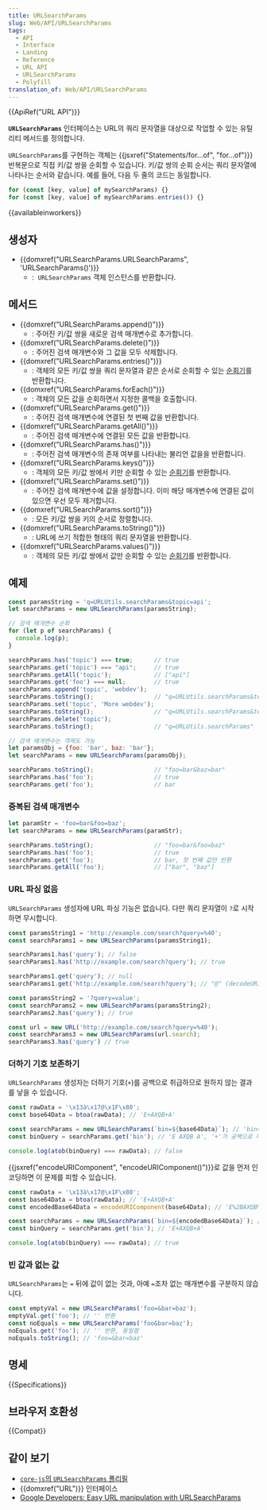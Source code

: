 ```yaml
---
title: URLSearchParams
slug: Web/API/URLSearchParams
tags:
  - API
  - Interface
  - Landing
  - Reference
  - URL API
  - URLSearchParams
  - Polyfill
translation_of: Web/API/URLSearchParams
---
```

{{ApiRef("URL API")}}

**`URLSearchParams`** 인터페이스는 URL의 쿼리 문자열을 대상으로 작업할 수 있는 유틸리티 메서드를 정의합니다.

`URLSearchParams`를 구현하는 객체는 {{jsxref("Statements/for...of", "for...of")}} 반복문으로 직접 키/값 쌍을 순회할 수 있습니다. 키/값 쌍의 순회 순서는 쿼리 문자열에 나타나는 순서와 같습니다. 예를 들어, 다음 두 줄의 코드는 동일합니다.

```js
for (const [key, value] of mySearchParams) {}
for (const [key, value] of mySearchParams.entries()) {}
```

{{availableinworkers}}

## 생성자

- {{domxref("URLSearchParams.URLSearchParams", 'URLSearchParams()')}}
  - :  `URLSearchParams` 객체 인스턴스를 반환합니다.

## 메서드

- {{domxref("URLSearchParams.append()")}}
  - : 주어진 키/값 쌍을 새로운 검색 매개변수로 추가합니다.
- {{domxref("URLSearchParams.delete()")}}
  - : 주어진 검색 매개변수와 그 값을 모두 삭제합니다.
- {{domxref("URLSearchParams.entries()")}}
  - : 객체의 모든 키/값 쌍을 쿼리 문자열과 같은 순서로 순회할 수 있는 [순회기](/ko/docs/Web/JavaScript/Reference/Iteration_protocols)를 반환합니다.
- {{domxref("URLSearchParams.forEach()")}}
  - : 객체의 모든 값을 순회하면서 지정한 콜백을 호출합니다.
- {{domxref("URLSearchParams.get()")}}
  - : 주어진 검색 매개변수에 연결된 첫 번째 값을 반환합니다.
- {{domxref("URLSearchParams.getAll()")}}
  - : 주어진 검색 매개변수에 연결된 모든 값을 반환합니다.
- {{domxref("URLSearchParams.has()")}}
  - : 주어진 검색 매개변수의 존재 여부를 나타내는 불리언 값을을 반환합니다.
- {{domxref("URLSearchParams.keys()")}}
  - : 객체의 모든 키/값 쌍에서 키만 순회할 수 있는 [순회기](/ko/docs/Web/JavaScript/Reference/Iteration_protocols)를 반환합니다.
- {{domxref("URLSearchParams.set()")}}
  - : 주어진 검색 매개변수에 값을 설정합니다. 이미 해당 매개변수에 연결된 값이 있으면 우선 모두 제거합니다.
- {{domxref("URLSearchParams.sort()")}}
  - : 모든 키/값 쌍을 키의 순서로 정렬합니다.
- {{domxref("URLSearchParams.toString()")}}
  - : URL에 쓰기 적합한 형태의 쿼리 문자열을 반환합니다.
- {{domxref("URLSearchParams.values()")}}
  - : 객체의 모든 키/값 쌍에서 값만 순회할 수 있는 [순회기](/ko/docs/Web/JavaScript/Reference/Iteration_protocols)를 반환합니다.

## 예제

```js
const paramsString = 'q=URLUtils.searchParams&topic=api';
let searchParams = new URLSearchParams(paramsString);

// 검색 매개변수 순회
for (let p of searchParams) {
  console.log(p);
}

searchParams.has('topic') === true;      // true
searchParams.get('topic') === "api";     // true
searchParams.getAll('topic');            // ["api"]
searchParams.get('foo') === null;        // true
searchParams.append('topic', 'webdev');
searchParams.toString();                 // "q=URLUtils.searchParams&topic=api&topic=webdev"
searchParams.set('topic', 'More webdev');
searchParams.toString();                 // "q=URLUtils.searchParams&topic=More+webdev"
searchParams.delete('topic');
searchParams.toString();                 // "q=URLUtils.searchParams"
```

```js
// 검색 매개변수는 객체도 가능
let paramsObj = {foo: 'bar', baz: 'bar'};
let searchParams = new URLSearchParams(paramsObj);

searchParams.toString();                 // "foo=bar&baz=bar"
searchParams.has('foo');                 // true
searchParams.get('foo');                 // bar
```

### 중복된 검색 매개변수

```js
let paramStr = 'foo=bar&foo=baz';
let searchParams = new URLSearchParams(paramStr);

searchParams.toString();                 // "foo=bar&foo=baz"
searchParams.has('foo');                 // true
searchParams.get('foo');                 // bar, 첫 번째 값만 반환
searchParams.getAll('foo');              // ["bar", "baz"]
```

### URL 파싱 없음

`URLSearchParams` 생성자에 URL 파싱 기능은 없습니다. 다만 쿼리 문자열이 `?`로 시작하면 무시합니다.

```js
const paramsString1 = 'http://example.com/search?query=%40';
const searchParams1 = new URLSearchParams(paramsString1);

searchParams1.has('query'); // false
searchParams1.has('http://example.com/search?query'); // true

searchParams1.get('query'); // null
searchParams1.get('http://example.com/search?query'); // "@" (decodeURIComponent('%40')과 동일)

const paramsString2 = '?query=value';
const searchParams2 = new URLSearchParams(paramsString2);
searchParams2.has('query'); // true

const url = new URL('http://example.com/search?query=%40');
const searchParams3 = new URLSearchParams(url.search);
searchParams3.has('query') // true
```

### 더하기 기호 보존하기

`URLSearchParams` 생성자는 더하기 기호(`+`)를 공백으로 취급하므로 원하지 않는 결과를 낳을 수 있습니다.

```js
const rawData = '\x13à\x17@\x1F\x80';
const base64Data = btoa(rawData); // 'E+AXQB+A'

const searchParams = new URLSearchParams(`bin=${base64Data}`); // 'bin=E+AXQB+A'
const binQuery = searchParams.get('bin'); // 'E AXQB A', '+'가 공백으로 대체됨

console.log(atob(binQuery) === rawData); // false
```

{{jsxref("encodeURIComponent", "encodeURIComponent()")}}로 값을 먼저 인코딩하면 이 문제를 피할 수 있습니다.

```js
const rawData = '\x13à\x17@\x1F\x80';
const base64Data = btoa(rawData); // 'E+AXQB+A'
const encodedBase64Data = encodeURIComponent(base64Data); // 'E%2BAXQB%2BA'

const searchParams = new URLSearchParams(`bin=${encodedBase64Data}`); // 'bin=E%2BAXQB%2BA'
const binQuery = searchParams.get('bin'); // 'E+AXQB+A'

console.log(atob(binQuery) === rawData); // true
```

### 빈 값과 없는 값

`URLSearchParams`는 `=` 뒤에 값이 없는 것과, 아예 `=`조차 없는 매개변수를 구분하지 않습니다.

```js
const emptyVal = new URLSearchParams('foo=&bar=baz');
emptyVal.get('foo'); // '' 반환
const noEquals = new URLSearchParams('foo&bar=baz');
noEquals.get('foo'); // '' 반환, 동일함
noEquals.toString(); // 'foo=&bar=baz'
```

## 명세

{{Specifications}}

## 브라우저 호환성

{{Compat}}

## 같이 보기

- [`core-js`의 `URLSearchParams` 폴리필](https://github.com/zloirock/core-js#url-and-urlsearchparams)
- {{domxref("URL")}} 인터페이스
- [Google Developers: Easy URL manipulation with URLSearchParams](https://developers.google.com/web/updates/2016/01/urlsearchparams?hl=en)
